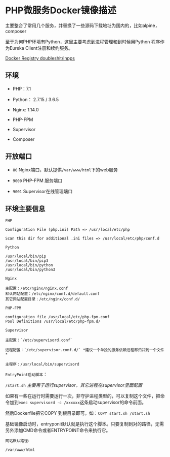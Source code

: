 # PHP微服务Docker镜像描述

主要整合了常用几个服务，并替换了一些源码下载地址为国内的，比如alpine，composer

至于为何PHP环境有Python，这里主要考虑到进程管理和到时候用Python 程序作为Eureka Client注册和续约服务。

[Docker Registry doubleshit/lnpps](https://hub.docker.com/r/doubleshit/lnpps/)

## 环境

- PHP：7.1

- Python： 2.7.15 / 3.6.5

- Nginx: 1.14.0

- PHP-FPM

- Supervisor

- Composer

## 开放端口

- `80` Nginx端口，默认提供`/var/www/html`下的web服务

- `9000` PHP-FPM 服务端口

- `9001` Supervisor在线管理端口

## 环境主要信息

`PHP`

```code
Configuration File (php.ini) Path => /usr/local/etc/php

Scan this dir for additional .ini files => /usr/local/etc/php/conf.d

```

`Python`

```code
/usr/local/bin/pip
/usr/local/bin/pip3
/usr/local/bin/python
/usr/local/bin/python3
```

`Nginx`

```code
主配置：/etc/nginx/nginx.conf
默认网站配置：/etc/nginx/conf.d/default.conf
其它网站配置目录：/etc/nginx/conf.d/
```

`PHP-FPM`

```code
configuration file /usr/local/etc/php-fpm.conf
Pool Definitions /usr/local/etc/php-fpm.d/
```

`Supervisor`

```code
主配置：`/etc/supervisord.conf`

进程配置：`/etc/supervisor.conf.d/` *建议一个单独的服务依赖进程都归并到一个文件*

主程序：/usr/local/bin/supervisord
```

`EntryPoint启动脚本`：

`/start.sh` *主要用于运行supervisor，其它进程在supervisor里面配置*

如果有一些在运行时需要运行一次，非守护进程类型的，可以复制这个文件，把命令加到`exec supervisord -c /xxxxxx`这条启动supervisor的命令前面。

然后Dockerfile把它COPY 到根目录即可。如：`COPY start.sh /start.sh`

基础镜像启动时，entryponit默认就是执行这个脚本。只要复制到对的路径，无需另外添加CMD命令或者ENTRYPOINT命令来执行它。

`网站默认路径`:

 `/var/www/html`
